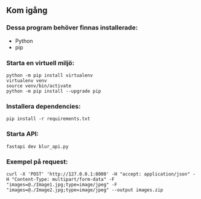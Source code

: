 ## Kom igång

### Dessa program behöver finnas installerade:
* Python
* pip

### Starta en virtuell miljö:
```console
python -m pip install virtualenv
virtualenv venv
source venv/bin/activate
python -m pip install --upgrade pip
```

### Installera dependencies:
```console
pip install -r requirements.txt
```

### Starta API:
```console
fastapi dev blur_api.py
```

### Exempel på request:
```console
curl -X 'POST' 'http://127.0.0.1:8000' -H "accept: application/json" -H "Content-Type: multipart/form-data" -F "images=@./Image1.jpg;type=image/jpeg" -F "images=@./Image2.jpg;type=image/jpeg" --output images.zip
```
